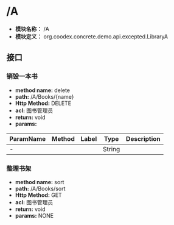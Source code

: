 # /A

* **模块名称：** /A
* **模块定义：** org.coodex.concrete.demo.api.excepted.LibraryA




## 接口
### <span id="m1">销毁一本书</span>




* **method name:** delete
* **path:** /A/Books/{name}
* **Http Method:** DELETE
* **acl:** 图书管理员 
* **return:** void
* **params:** 

| ParamName | Method | Label | Type                  | Description |
| --------- | -- | ---- | --------------------- | ------------ |
| - |  |  | String | 　 |



### <span id="m2">整理书架</span>




* **method name:** sort
* **path:** /A/Books/sort
* **Http Method:** GET
* **acl:** 图书管理员 
* **return:** void
* **params:** NONE



